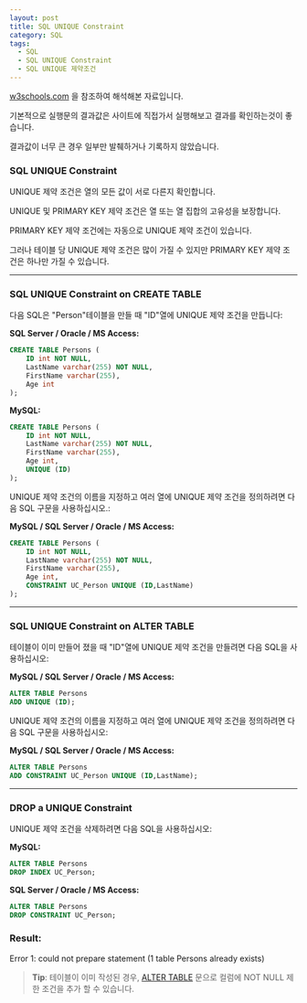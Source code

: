 ```yaml
---
layout: post
title: SQL UNIQUE Constraint
category: SQL
tags:
  - SQL
  - SQL UNIQUE Constraint
  - SQL UNIQUE 제약조건
---
```




[w3schools.com](www.w3schools.com/sql) 을 참조하여 해석해본 자료입니다.

기본적으로 실행문의 결과값은 사이트에 직접가서 실행해보고 결과를 확인하는것이 좋습니다.

결과값이 너무 큰 경우 일부만 발췌하거나 기록하지 않았습니다.





### SQL UNIQUE Constraint

UNIQUE 제약 조건은 열의 모든 값이 서로 다른지 확인합니다.

UNIQUE 및 PRIMARY KEY 제약 조건은 열 또는 열 집합의 고유성을 보장합니다.

PRIMARY KEY 제약 조건에는 자동으로 UNIQUE 제약 조건이 있습니다.

그러나 테이블 당 UNIQUE 제약 조건은 많이 가질 수 있지만 PRIMARY KEY 제약 조건은 하나만 가질 수 있습니다.

---



### SQL UNIQUE Constraint on CREATE TABLE

다음 SQL은 "Person"테이블을 만들 때 "ID"열에 UNIQUE 제약 조건을 만듭니다:



**SQL Server / Oracle / MS Access:**

```sql
CREATE TABLE Persons (
	ID int NOT NULL,
    LastName varchar(255) NOT NULL,
    FirstName varchar(255),
    Age int
);
```



**MySQL:**

```sql
CREATE TABLE Persons (
    ID int NOT NULL,
    LastName varchar(255) NOT NULL,
    FirstName varchar(255),
    Age int,
    UNIQUE (ID)
);
```

UNIQUE 제약 조건의 이름을 지정하고 여러 열에 UNIQUE 제약 조건을 정의하려면 다음 SQL 구문을 사용하십시오.:



**MySQL / SQL Server / Oracle / MS Access:**

```sql
CREATE TABLE Persons (
	ID int NOT NULL,
	LastName varchar(255) NOT NULL,
	FirstName varchar(255),
	Age int,
	CONSTRAINT UC_Person UNIQUE (ID,LastName)
);
```

---



### SQL UNIQUE Constraint on ALTER TABLE

테이블이 이미 만들어 졌을 때 "ID"열에 UNIQUE 제약 조건을 만들려면 다음 SQL을 사용하십시오:

**MySQL / SQL Server / Oracle / MS Access:**

```sql
ALTER TABLE Persons
ADD UNIQUE (ID);
```



UNIQUE 제약 조건의 이름을 지정하고 여러 열에 UNIQUE 제약 조건을 정의하려면 다음 SQL 구문을 사용하십시오:

**MySQL / SQL Server / Oracle / MS Access:**

```sql
ALTER TABLE Persons
ADD CONSTRAINT UC_Person UNIQUE (ID,LastName);
```

---



### DROP a UNIQUE Constraint

UNIQUE 제약 조건을 삭제하려면 다음 SQL을 사용하십시오:

**MySQL:**

```sql
ALTER TABLE Persons
DROP INDEX UC_Person;
```



**SQL Server / Oracle / MS Access:**

```sql
ALTER TABLE Persons
DROP CONSTRAINT UC_Person;
```





### Result:

Error 1: could not prepare statement (1 table Persons already exists)



> **Tip**: 테이블이 이미 작성된 경우, [ALTER TABLE](https://www.w3schools.com/sql/sql_alter.asp) 문으로 컬럼에 NOT NULL 제한 조건을 추가 할 수 있습니다.